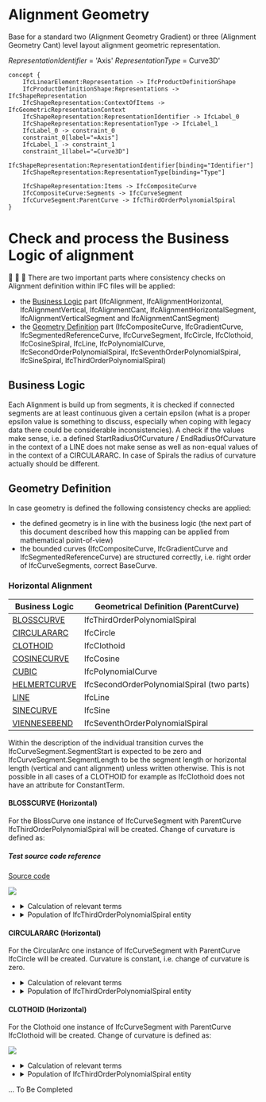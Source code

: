 Alignment Geometry
==================

Base for a standard two (Alignment Geometry Gradient) or three (Alignment Geometry Cant) level layout alignment geometric representation.

_RepresentationIdentifier_ = 'Axis'
_RepresentationType_ = Curve3D'

```
concept {
    IfcLinearElement:Representation -> IfcProductDefinitionShape
    IfcProductDefinitionShape:Representations -> IfcShapeRepresentation
    IfcShapeRepresentation:ContextOfItems -> IfcGeometricRepresentationContext
    IfcShapeRepresentation:RepresentationIdentifier -> IfcLabel_0
    IfcShapeRepresentation:RepresentationType -> IfcLabel_1
    IfcLabel_0 -> constraint_0
    constraint_0[label="=Axis"]
    IfcLabel_1 -> constraint_1
    constraint_1[label="=Curve3D"]
    IfcShapeRepresentation:RepresentationIdentifier[binding="Identifier"]
    IfcShapeRepresentation:RepresentationType[binding="Type"]
    
    IfcShapeRepresentation:Items -> IfcCompositeCurve
    IfcCompositeCurve:Segments -> IfcCurveSegment
    IfcCurveSegment:ParentCurve -> IfcThirdOrderPolynomialSpiral
}
```

# Check and process the Business Logic of alignment
:construction: :construction: :construction: 
There are two important parts where consistency checks on Alignment definition within IFC files will be applied:
- the [Business Logic](#Business-Logic) part (IfcAlignment, IfcAlignmentHorizontal, IfcAlignmentVertical, IfcAlignmentCant, IfcAlignmentHorizontalSegment, IfcAlignmentVerticalSegment and IfcAlignmentCantSegment)
- the [Geometry Definition](#Geometry-Definition) part (IfcCompositeCurve, IfcGradientCurve, IfcSegmentedReferenceCurve, IfcCurveSegment, IfcCircle, IfcClothoid, IfcCosineSpiral, IfcLine, IfcPolynomialCurve, IfcSecondOrderPolynomialSpiral, IfcSeventhOrderPolynomialSpiral, IfcSineSpiral, IfcThirdOrderPolynomialSpiral)


## Business Logic
Each Alignment is build up from segments, it is checked if connected segments are at least continuous given a certain epsilon (what is a proper epsilon value is something to discuss, especially when coping with legacy data there could be considerable inconsistencies).
A check if the values make sense, i.e. a defined StartRadiusOfCurvature / EndRadiusOfCurvature in the context of a LINE does not make sense as well as non-equal values of in the context of a CIRCULARARC. In case of Spirals the radius of curvature actually should be different.

## Geometry Definition
In case geometry is defined the following consistency checks are applied:
- the defined geometry is in line with the business logic (the next part of this document described how this mapping can be applied from mathematical point-of-view)
- the bounded curves (IfcCompositeCurve, IfcGradientCurve and IfcSegmentedReferenceCurve) are structured correctly, i.e. right order of IfcCurveSegments, correct BaseCurve.


### Horizontal Alignment

| Business Logic                             | Geometrical Definition (ParentCurve)       |
|--------------------------------------------|--------------------------------------------|
| [BLOSSCURVE](#BLOSSCURVE-(Horizontal))     | IfcThirdOrderPolynomialSpiral              |
| [CIRCULARARC](#CIRCULARARC-(Horizontal))   | IfcCircle                                  |
| [CLOTHOID](#CLOTHOID-(Horizontal))         | IfcClothoid                                |
| [COSINECURVE](#COSINECURVE-(Horizontal))   | IfcCosine                                  |
| [CUBIC](#CUBIC-(Horizontal))               | IfcPolynomialCurve                         |
| [HELMERTCURVE](#HELMERTCURVE-(Horizontal)) | IfcSecondOrderPolynomialSpiral (two parts) |
| [LINE](#LINE-(Horizontal))                 | IfcLine                                    |
| [SINECURVE](#SINECURVE-(Horizontal))       | IfcSine                                    |
| [VIENNESEBEND](#VIENNESEBEND-(Horizontal)) | IfcSeventhOrderPolynomialSpiral            |

Within the description of the individual transition curves the IfcCurveSegment.SegmentStart is expected to be zero and IfcCurveSegment.SegmentLength to be the segment length or horizontal length (vertical and cant alignment) unless written otherwise. This is not possible in all cases of a CLOTHOID for example as IfcClothoid does not have an attribute for ConstantTerm.


#### BLOSSCURVE (Horizontal)
For the BlossCurve one instance of IfcCurveSegment with ParentCurve IfcThirdOrderPolynomialSpiral will be created.
Change of curvature is defined as:

##### Test source code reference

[Source code](/IFC/RELEASE/IFC4x3/HTML/annex-g.html#Hello-world)

![](https://i.imgur.com/1ps1mhd.png)

- <details><summary>Calculation of relevant terms</summary>
    
    ```
    double  factor = 
                (endRadiusOfCurvature ? segmentLength / endRadiusOfCurvature : 0.)
                - (startRadiusOfCurvature ? segmentLength / startRadiusOfCurvature : 0.),
            constantTerm  =   0. * factor + (startRadiusOfCurvature ? segmentLength / startRadiusOfCurvature : 0.),
            linearTerm    =   0. * factor,
            quadraticTerm =   3. * factor,
            cubicTerm     = - 2. * factor;
    ``` 
  </details>

- <details><summary>Population of IfcThirdOrderPolynomialSpiral entity</summary>
    
    ```
    cubicTerm     ? segmentLength * pow(std::fabs(cubicTerm),     -1. / 4.) * cubicTerm     / std::fabs(cubicTerm)     : 0.
    quadraticTerm ? segmentLength * pow(std::fabs(quadraticTerm), -1. / 3.) * quadraticTerm / std::fabs(quadraticTerm) : 0.
    linearTerm    ? segmentLength * pow(std::fabs(linearTerm),    -1. / 2.) * linearTerm    / std::fabs(linearTerm)    : 0.
    constantTerm  ? segmentLength * pow(std::fabs(constantTerm),  -1. / 1.) * constantTerm  / std::fabs(constantTerm)  : 0.

    ``` 
  </details>

#### CIRCULARARC (Horizontal)
For the CircularArc one instance of IfcCurveSegment with ParentCurve IfcCircle will be created.
Curvature is constant, i.e. change of curvature is zero.

- <details><summary>Calculation of relevant terms</summary>
    
    ```
    double  radius = startRadiusOfCurvature;
    ``` 
  </details>

- <details><summary>Population of IfcThirdOrderPolynomialSpiral entity</summary>
        
    ```
    radius
    ``` 
  </details>

#### CLOTHOID (Horizontal)
For the Clothoid one instance of IfcCurveSegment with ParentCurve IfcClothoid will be created.
Change of curvature is defined as:

![](https://i.imgur.com/7awWJBT.png)

- <details><summary>Calculation of relevant terms</summary>
    
    ```
    double  factor, offset;
    if ((std::fabs(startRadiusOfCurvature) < std::fabs(endRadiusOfCurvature) && startRadiusOfCurvature) || endRadiusOfCurvature == 0.) {
        factor = segmentLength / startRadiusOfCurvature +
                        (endRadiusOfCurvature ? segmentLength / (endRadiusOfCurvature - startRadiusOfCurvature) : 0.);
        offset = -segmentLength - (endRadiusOfCurvature ? segmentLength * startRadiusOfCurvature / (endRadiusOfCurvature - startRadiusOfCurvature) : 0.);
    }
    else {
        assert(std::fabs(startRadiusOfCurvature) > std::fabs(endRadiusOfCurvature) || startRadiusOfCurvature == 0.);
        factor = segmentLength / endRadiusOfCurvature +
            (startRadiusOfCurvature ? segmentLength / (startRadiusOfCurvature - endRadiusOfCurvature) : 0.);
        offset = startRadiusOfCurvature ? segmentLength * endRadiusOfCurvature / (startRadiusOfCurvature - endRadiusOfCurvature) : 0.;
    }
    ``` 
  </details>

- <details><summary>Population of IfcThirdOrderPolynomialSpiral entity</summary>
    
    ```
    if ((std::fabs(startRadiusOfCurvature) < std::fabs(endRadiusOfCurvature) && startRadiusOfCurvature) || endRadiusOfCurvature == 0.) {
        linearTernm = -startRadiusOfCurvature * pow(std::fabs(factor), 1. / 2.);
    }
    else {
        linearTernm = endRadiusOfCurvature * pow(std::fabs(factor), 1. / 2.);
    }
    ``` 
  </details>

... To Be Completed
